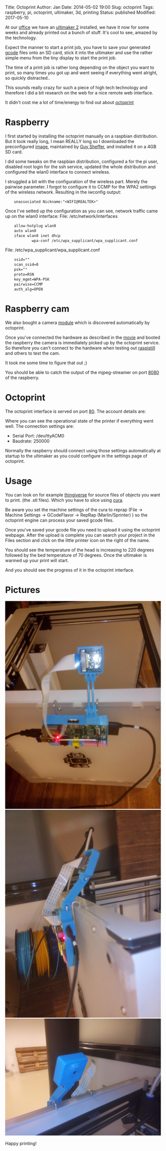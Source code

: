Title:       Octoprint
Author:      Jan
Date: 	     2014-05-02 19:00
Slug:	     octoprint
Tags: 	     raspberry, pi, octoprint, ultimaker, 3d, printing
Status:      published
Modified:    2017-05-10

At our [office](https://inuits.eu) we have an [ultimaker 2](https://www.ultimaker.com/pages/our-printers/ultimaker-2) installed, we have it now for some weeks and already printed out a bunch of stuff. It's cool to see, amazed by the technology.

Expect the manner to start a print job, you have to save your generated [gcode](http://reprap.org/wiki/G-code) files onto an SD card, stick it into the ultimaker and use the rather simple menu from the tiny display to start the print job.

The time of a print job is rather long depending on the object you want to print, so many times you got up and went seeing if everything went alright, so quickly distracted..

This sounds really crazy for such a piece of high tech technology and therefore I did a bit research on the web for a nice remote web interface.

It didn't cost me a lot of time/energy to find out about [octoprint](http://octoprint.org)

# Raspberry

I first started by installing the octoprint manually on a raspbian distribution. But it took really long, I mean REALLY long so I downloaded the preconfigured [image](https://github.com/guysoft/OctoPi), maintained by [Guy Sheffer](http://osrc.dfm.io/guysoft), and installed it on a 4GB SD card.

I did some tweaks on the raspbian distribution, configured a for the pi user, disabled root login for the ssh service, updated the whole distribution and configured the wlan0 interface to connect wireless.

I struggled a bit with the configuration of the wireless part. Merely the pairwise parameter. I forgot to configure it to CCMP for the WPA2 settings of the wireless network. Resulting in the iwconfig output:

```
	unassociated Nickname:"<WIFI@REALTEK>"
```

Once I've setted up the configuration as you can see, network traffic came up on the wlan0 interface:
File: /etc/network/interfaces

```
	allow-hotplug wlan0
	auto wlan0
	iface wlan0 inet dhcp
        	wpa-conf /etc/wpa_supplicant/wpa_supplicant.conf

```

File: /etc/wpa_supplicant/wpa_supplicant.conf
```
	ssid=""
	scan_ssid=0
	psk=""
	proto=RSN
	key_mgmt=WPA-PSK
	pairwise=CCMP
	auth_alg=OPEN
```

# Raspberry cam

We also bought a camera [module](http://www.raspberrypi.org/help/camera-module-setup/) which is discovered automatically by octoprint.

Once you've connected the hardware as described in the [movie](https://www.youtube.com/watch?v=GImeVqHQzsE) and booted the raspberry the camera is immediately picked up by the octoprint service. So therefore you can't connect to the hardware when testing out [raspistill](http://www.raspberrypi.org/documentation/usage/camera/raspicam/raspistill.md) and others to test the cam.

It took me some time to figure that out ;)

You should be able to catch the output of the mjpeg-streamer on port [8080](http://localhost:8080) of the raspberry.

# Octoprint

The octoprint interface is served on port [80](http://localhost). The account details are:

Where you can see the operational state of the printer if everything went well. The connection settings are:

* Serial Port: /dev/ttyACM0
* Baudrate:    250000

Normally the raspberry should connect using those settings automatically at startup to the ultimaker as you could configure in the settings page of octoprint.

# Usage

You can look on for example [thingiverse](http://software.ultimaker.com/) for source files of objects you want to print. (the .stl files). Which you have to slice using [cura](http://software.ultimaker.com/).

Be aware you set the machine settings of the cura to reprap (File -> Machine Settings -> GCodeFlavor -> RepRap (Marlin/Sprinter) ) so the octoprint engine can process your saved gcode files.

Once you've saved your gcode file you need to upload it using the octoprint webpage. After the upload is complete you can search your project in the Files section and click on the little printer icon on the right of the name.

You should see the temperature of the head is increasing to 220 degrees followed by the bed temperature of 70 degrees. Once the ultimaker is warmed up your print will start.

And you should see the progress of it in the octoprint interface.

# Pictures

![front]( ../../images/octoprint/front.jpg)
![side]( ../../images/octoprint/side.jpg)
![cam]( ../../images/octoprint/cam.jpg)

Happy printing!
